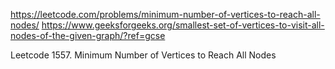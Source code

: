 https://leetcode.com/problems/minimum-number-of-vertices-to-reach-all-nodes/
https://www.geeksforgeeks.org/smallest-set-of-vertices-to-visit-all-nodes-of-the-given-graph/?ref=gcse

Leetcode 1557. Minimum Number of Vertices to Reach All Nodes